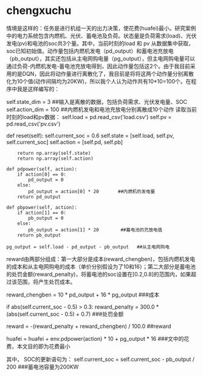 # chengxuchu
情境是这样的：任务是进行机组一天的出力决策，使花费(huafei)最小。研究案例中的电力系统包含内燃机、光伏、蓄电池及负荷。状态量是负荷需求(load)、光伏发电(pv)和电池的soc共3个量。其中，当前时刻的load 和 pv 从数据集中获取，soc已知初始值。动作量包括内燃机发电（pd_output）和蓄电池充放电（pb_output），其实还包括从主电网购电量（pg_output），但主电网购电量可以通过负荷-内燃机发电-蓄电池充放电得到，因此动作量包括这2个。由于我目前采用的是DQN，因此将动作量进行离散化了，我目前是将将这两个动作量分别离散化为10个值(动作间隔均为20KW)，所以我个人认为动作共有10*10=100个。在程序中我是这样编写的：

self.state_dim = 3      ##输入是离散的数据，包括负荷需求、光伏发电量、SOC
  self.action_dim = 100    ##内燃机发电和电池充放电分别离散成10个动作
读取当前时刻的load和pv数据：
        self.load = pd.read_csv('load.csv')
        self.pv = pd.read_csv('pv.csv')

def reset(self):
        self.current_soc = 0.6
        self.state = [self.load, self.pv, self.current_soc]
        self.action = [self.pd, self.pb]

        return np.array(self.state)
        return np.array(self.action)
        
    def pdpower(self, action):
        if action[0] == 0:
            pd_output = 0
        else:
            pd_output = action[0] * 20       ##内燃机的发电量
        return pd_output
        
    def pbpower(self, action):
        if action[1] == 0:
            pb_output = 0
        else:
            pb_output = action[1] * 20        ##蓄电池的充放电值
        return pb_output
        
    pg_output = self.load - pd_output - pb_output   ##从主电网购电

reward由两部分组成：第一大部分是成本(reward_chengben)，包括内燃机发电的成本和从主电网购电的成本（单价分别假设为了10和16）；第二大部分是蓄电池的处罚金额(reward_penalty)，将蓄电池的soc设置在[0.2,0.8]的范围内，如果超过该范围，将产生处罚成本。

reward_chengben = 10 * pd_output + 16 * pg_output       ###成本

if abs(self.current_soc - 0.5) > 0.3:
       reward_penalty = 300.0 * (abs(self.current_soc - 0.5) + 0.7)    ###处罚金额


reward = -(reward_penalty + reward_chengben) / 100.0   ##reward

huafei = huafei + env.pdpower(action) * 10 + pg_output * 16  ###文中的花费，本文目的即为花费最小

其中， SOC的更新语句为：
     self.current_soc = self.current_soc - pb_output / 200   ###蓄电池容量为200KW

